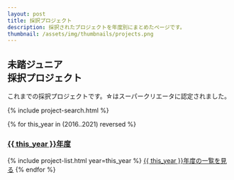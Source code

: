 ```yaml
---
layout: post
title: 採択プロジェクト
description: 採択されたプロジェクトを年度別にまとめたページです。
thumbnail: /assets/img/thumbnails/projects.png
---
```


<div class="projects">
  <h2>未踏ジュニア<br class="ph">採択プロジェクト</h2>
  <p>
    これまでの採択プロジェクトです。☆はスーパークリエータに認定されました。
  </p>

  {% include project-search.html %}

  {% for this_year in (2016..2021) reversed %}
    <a href="/projects/{{ this_year }}"><h3>{{ this_year }}年度</h3></a>
    {% include project-list.html year=this_year %}
    <a href="/projects/{{ this_year }}" class="button">{{ this_year }}年度の一覧を見る</a>
  {% endfor %}
</div>
